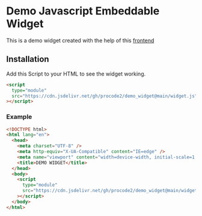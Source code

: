 # Demo Javascript Embeddable Widget

This is a demo widget created with the help of this [frontend](https://github.com/wmuza/SocketIO-Chat-App)

## Installation

Add this Script to your HTML to see the widget working.

```html
<script
  type="module"
  src="https://cdn.jsdelivr.net/gh/procode2/demo_widget@main/widget.js"
></script>
```

### Example

```html
<!DOCTYPE html>
<html lang="en">
  <head>
    <meta charset="UTF-8" />
    <meta http-equiv="X-UA-Compatible" content="IE=edge" />
    <meta name="viewport" content="width=device-width, initial-scale=1.0" />
    <title>DEMO WIDGET</title>
  </head>
  <body>
    <script
      type="module"
      src="https://cdn.jsdelivr.net/gh/procode2/demo_widget@main/widget.js"
    ></script>
  </body>
</html>
```
